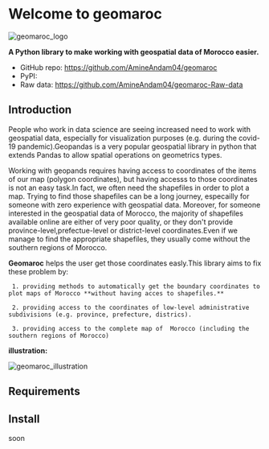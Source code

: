 # Welcome to geomaroc

![geomaroc_logo](https://user-images.githubusercontent.com/49843367/164335838-537f0514-ce89-43ed-956f-c6c6de6ed264.png)


**A Python library to make working with geospatial data of Morocco easier.**

-   GitHub repo: <https://github.com/AmineAndam04/geomaroc>
-   PyPI: 
-   Raw data: <https://github.com/AmineAndam04/geomaroc-Raw-data>
## Introduction

People who work in data science are seeing  increased need to work with geospatial data, especially for visualization purposes (e.g. during the covid-19 pandemic).Geopandas is a very popular geospatial library in python that extends Pandas to allow spatial operations on geometrics types.

Working with geopands requires having access to coordinates of the items of our map (polygon coordinates), but having accesss to those coordinates is not an easy task.In fact, we often need the shapefiles in order to plot a map. Trying to find those shapefiles can be a long journey, especailly for someone with zero experience with geospatial data. Moreover, for someone interested in the  geospatial data of Morocco, the majority of shapefiles available online are either of very poor quality, or they don't provide province-level,prefectue-level or district-level coordinates.Even if we manage to find the appropriate shapefiles, they usually come without the southern regions of Morocco.

**Geomaroc** helps the user get those coordinates easly.This library aims to fix these problem by:

     1. providing methods to automatically get the boundary coordinates to plot maps of Morocco **without having acces to shapefiles.**
      
     2. providing access to the coordinates of low-level administrative subdivisions (e.g. province, prefecture, districs).
      
     3. providing access to the complete map of  Morocco (including the southern regions of Morocco)

**illustration:**

![geomaroc_illustration](https://user-images.githubusercontent.com/49843367/164404630-164f6edf-8009-4446-9eb3-8974d2ca2ec9.png)



## Requirements

## Install
soon
